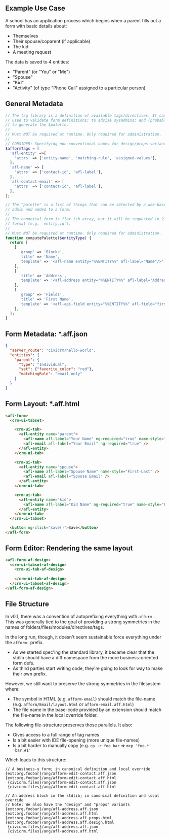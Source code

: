 ## Example Use Case

A school has an application process which begins when a parent fills out a
form with basic details about:

* Themselves
* Their spouse/coparent (if applicable)
* The kid
* A meeting request

The data is saved to 4 entities:

* "Parent" (or "You" or "Me")
* "Spouse"
* "Kid"
* "Activity" (of type "Phone Call" assigned to a particular person)

## General Metadata

```php
// The tag library is a definition of available tags/directives. It can be
// used to validate form definitions; to advise sysadmins; and (probably)
// to generate the $palette.
//
// Must NOT be required at runtime. Only required for administration.
//
// CONSIDER: Specifying non-conventional names for design/props variants
$afformTags = [
  'afl-entity' =>[
    'attrs' => ['entity-name', 'matching-rule', 'assigned-values'],
  ],
  'afl-name' => [
    'attrs' => ['contact-id', 'afl-label'],
  ],
  'afl-contact-email' => [
    'attrs' => ['contact-id', 'afl-label'],
  ],
];

// The "palette" is a list of things that can be selected by a web-based
// admin and added to a form.
//
// The canonical form is flat-ish array, but it will be requested in 2-level indexed
// format (e.g. `entity,id`).
//
// Must NOT be required at runtime. Only required for administration.
function computePalette($entityType) {
  return [
    [
      'group' => 'Blocks',
      'title' => 'Name',
      'template' => '<afl-name entity="%%ENTITY%%" afl-label="Name"/>',
    ],
    [
      'title' => 'Address',
      'template' => '<afl-address entity="%%ENTITY%%" afl-label="Address"/>',
    ], 
    [
      'group' => 'Fields',
      'title' => 'First Name',
      'template' => '<afl-api-field entity="%%ENTITY%%" afl-field="first_name" afl-label="First Name" afl-type="String" />',
    ],
  ];
}
```

## Form Metadata: *.aff.json

```json
{
  "server_route": "civicrm/hello-world",
  "entities": {
    "parent": {
      "type": "Individual",
      "set": {"favorite_color": "red"},
      "matchingRule": "email_only"
    }
  }
}
```

## Form Layout: *.aff.html

```html
<afl-form>
  <crm-ui-tabset>

    <crm-ui-tab>
      <afl-entity name="parent">
        <afl-name afl-label="Your Name" ng-required="true" name-style="First-Last" />
        <afl-email afl-label="Your Email" ng-required="true" />
      </afl-entity>
    </crm-ui-tab>

    <crm-ui-tab>
      <afl-entity name="spouse">
        <afl-name afl-label="Spouse Name" name-style="First-Last" />
        <afl-email afl-label="Spouse Email" />
      </afl-entity>
    </crm-ui-tab>

    <crm-ui-tab>
      <afl-entity name="kid">
        <afl-name afl-label="Kid Name" ng-required="true" name-style="First-Last" />
      </afl-entity>      
    </crm-ui-tab>
  </crm-ui-tabset>

  <button ng-click="save()">Save</button>
</afl-form>
```

## Form Editor: Rendering the same layout

```html
<afl-form-af-design>
  <crm-ui-tabset-af-design>
    <crm-ui-tab-af-design>
      
    </crm-ui-tab-af-design>
  </crm-ui-tabset-af-design>
</afl-form-af-design>
```

## File Structure

In v0.1, there was a convention of autoprefixing everything with `afform-`.
This was generally tied to the goal of providing a strong symmetries in
the names of folders/files/modules/directives/tags.

In the long run, though, it doesn't seem sustainable force everything under
the `afform-` prefix.

* As we started spec'ing the standard library, it became clear that the
  stdlib should have a diff namespace from the more business-oriented form defs.
* As third parties start writing code, they're going to look for way to
  make their own prefix.

However, we still want to preserve the strong symmetries in the filesystem where:

* The symbol in HTML (e.g.  `afform-email`) should match the file-name (e.g. 
  `afform/Email/layout.html` or `afform-email.aff.html`)
* The file name in the base-code provided by an extension should match
  the file-name in the local override folder.

The following file-structure preserves those parallels. It also:

* Gives access to a full range of tag names
* Is a bit easier with IDE file-opening (more unique file-names)
* Is a bit harder to manually copy (e.g. `cp -r foo bar` => `mcp 'foo.*' 'bar.#1'`

Which leads to this structure:

```
// A business-y form; in canonical definition and local override
{ext:org.foobar}/ang/afform-edit-contact.aff.json
{ext:org.foobar}/ang/afform-edit-contact.aff.html
 {civicrm.files}/ang/afform-edit-contact.aff.json
 {civicrm.files}/ang/afform-edit-contact.aff.html

// An address block in the stdlib; in canonical definition and local override
// Note: We also have the "design" and "props" variants
{ext:org.foobar}/ang/afl-address.aff.json
{ext:org.foobar}/ang/afl-address.aff.html
{ext:org.foobar}/ang/afl-address.aff.props.html
{ext:org.foobar}/ang/afl-address.aff.design.html
 {civicrm.files}/ang/afl-address.aff.json
 {civicrm.files}/ang/afl-address.aff.html
```
